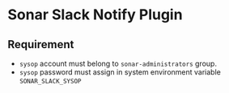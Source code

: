 # Sonar Slack Notify Plugin

## Requirement
- `sysop` account must belong to `sonar-administrators` group.
- `sysop` password must assign in system environment variable `SONAR_SLACK_SYSOP`
